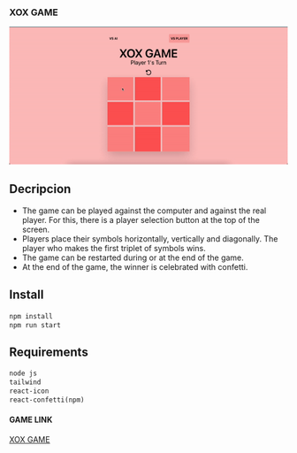 ### XOX GAME
![xoxgif](https://github.com/semanurcancan/XOX-GAME/blob/main/xoxGAME.gif)

## Decripcion
- The game can be played against the computer and against the real player. For this, there is a player selection button at the top of the screen.
- Players place their symbols horizontally, vertically and diagonally. The player who makes the first triplet of symbols wins.
- The game can be restarted during or at the end of the game.
- At the end of the game, the winner is celebrated with confetti.


## Install
```javascrıpt
npm install
npm run start
```

## Requirements
```javascrıpt
node js
tailwind
react-icon
react-confetti(npm)
```

#### GAME LINK
[XOX GAME](https://xox-game-nu.vercel.app/)




